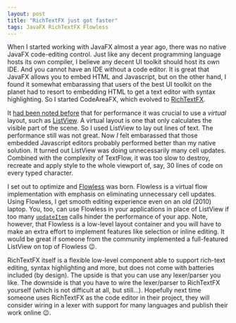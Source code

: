 ```yaml
---
layout: post
title: "RichTextFX just got faster"
tags: JavaFX RichTextFX Flowless
---
```


When I started working with JavaFX almost a year ago, there was no native JavaFX code-editing control. Just like any decent programming language hosts its own compiler, I believe any decent UI toolkit should host its own IDE. And you cannot have an IDE without a code editor. It is great that JavaFX allows you to embed HTML and Javascript, but on the other hand, I found it somewhat embarassing that users of the best UI toolkit on the planet had to resort to embedding HTML to get a text editor with syntax highlighting. So I started CodeAreaFX, which evolved to [RichTextFX](http://www.fxmisc.org/richtext/).

It [had been noted before](http://fxexperience.com/2013/02/interview-with-tom-schindl-2/) that for performance it was crucial to use a _virtual_ layout, such as [ListView](http://docs.oracle.com/javase/8/javafx/api/javafx/scene/control/ListView.html). A virtual layout is one that only calculates the visible part of the scene. So I used ListView to lay out lines of text. The performance still was not great. Now _I_ felt embarassed that those embedded Javascript editors probably performed better than my native solution. It turned out ListView was doing unnecessarily many cell updates. Combined with the complexity of TextFlow, it was too slow to destroy, recreate and apply style to the whole viewport of, say, 30 lines of code on every typed character.

I set out to optimize and [Flowless](http://www.fxmisc.org/flowless/) was born. Flowless is a virtual flow implementation with emphasis on eliminating unnecessary cell updates. Using Flowless, I get smooth editing experience even on an old (2010) laptop. You, too, can use Flowless in your applications in place of ListView if too many [`updateItem`](http://docs.oracle.com/javase/8/javafx/api/javafx/scene/control/Cell.html#updateItem-T-boolean-) calls hinder the performance of your app. Note, however, that Flowless is a low-level layout container and you will have to make an extra effort to implement features like selection or inline editing. It would be great if someone from the community implemented a full-featured ListView on top of Flowless :wink:.

RichTextFX itself is a flexible low-level component able to support rich-text editing, syntax highlighting and more, but does not come with batteries included (by design). The upside is that you can use any lexer/parser you like. The downside is that you have to wire the lexer/parser to RichTextFX yourself (which is not difficult at all, but still...). Hopefully next time someone uses RichTextFX as the code editor in their project, they will consider wiring in a lexer with support for many languages and publish their work online :wink:.
